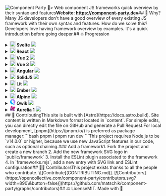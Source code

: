 ![Component Party 🎉](.github/banner.webp)> Web component JS frameworks quick overview by their syntax and features**Website: <https://component-party.dev>**## 🤔 Why?Many JS developers don't have a good overview of every existing JS framework with their own syntax and features.
How do we solve this? Developers love having framework overview by examples. It's a quick introduction before going deeper.## 🔥 Progression<details>

<summary>
<img width="18" height="18" src="public/framework/svelte.svg" />
<b>Svelte</b>
<img src="https://us-central1-progress-markdown.cloudfunctions.net/progress/100" /></summary>

- \[x] Reactivity
  - \[x] Declare state
  - \[x] Update state
  - \[x] Computed state
- \[x] Templating
  - \[x] Minimal template
  - \[x] Styling
  - \[x] Loop
  - \[x] Event click
  - \[x] Dom ref
  - \[x] Conditional
- \[x] Lifecycle
  - \[x] On mount
  - \[x] On unmount
- \[x] Component composition
  - \[x] Props
  - \[x] Emit to parent
  - \[x] Slot
  - \[x] Slot fallback
- \[x] Form input
  - \[x] Input text
  - \[x] Checkbox
  - \[x] Radio
  - \[x] Select
- \[x] Webapp features
  - \[x] Render app
  - \[x] Fetch data
  - \[x] Router link
  - \[x] Routing

</details><details>
        <summary>
            <img width="18" height="18" src="public/framework/react.svg" />
            <b>React</b>
            <img src="https://us-central1-progress-markdown.cloudfunctions.net/progress/96" /></summary>

- \[x] Reactivity
  - \[x] Declare state
  - \[x] Update state
  - \[x] Computed state
- \[x] Templating
  - \[x] Minimal template
  - \[x] Styling
  - \[x] Loop
  - \[x] Event click
  - \[x] Dom ref
  - \[x] Conditional
- \[x] Lifecycle
  - \[x] On mount
  - \[x] On unmount
- \[x] Component composition
  - \[x] Props
  - \[x] Emit to parent
  - \[x] Slot
  - \[x] Slot fallback
- \[x] Form input
  - \[x] Input text
  - \[x] Checkbox
  - \[x] Radio
  - \[x] Select
- \[ ] Webapp features
  - \[ ] Render app
  - \[x] Fetch data
  - \[x] Router link
  - \[x] Routing

</details><details>
        <summary>
            <img width="18" height="18" src="public/framework/vue.svg" />
            <b>Vue 2</b>
            <img src="https://us-central1-progress-markdown.cloudfunctions.net/progress/96" /></summary>

- \[x] Reactivity
  - \[x] Declare state
  - \[x] Update state
  - \[x] Computed state
- \[x] Templating
  - \[x] Minimal template
  - \[x] Styling
  - \[x] Loop
  - \[x] Event click
  - \[x] Dom ref
  - \[x] Conditional
- \[x] Lifecycle
  - \[x] On mount
  - \[x] On unmount
- \[x] Component composition
  - \[x] Props
  - \[x] Emit to parent
  - \[x] Slot
  - \[x] Slot fallback
- \[x] Form input
  - \[x] Input text
  - \[x] Checkbox
  - \[x] Radio
  - \[x] Select
- \[ ] Webapp features
  - \[ ] Render app
  - \[x] Fetch data
  - \[x] Router link
  - \[x] Routing

</details><details>
        <summary>
            <img width="18" height="18" src="public/framework/vue.svg" />
            <b>Vue 3</b>
            <img src="https://us-central1-progress-markdown.cloudfunctions.net/progress/96" /></summary>

- \[x] Reactivity
  - \[x] Declare state
  - \[x] Update state
  - \[x] Computed state
- \[x] Templating
  - \[x] Minimal template
  - \[x] Styling
  - \[x] Loop
  - \[x] Event click
  - \[x] Dom ref
  - \[x] Conditional
- \[x] Lifecycle
  - \[x] On mount
  - \[x] On unmount
- \[x] Component composition
  - \[x] Props
  - \[x] Emit to parent
  - \[x] Slot
  - \[x] Slot fallback
- \[x] Form input
  - \[x] Input text
  - \[x] Checkbox
  - \[x] Radio
  - \[x] Select
- \[ ] Webapp features
  - \[ ] Render app
  - \[x] Fetch data
  - \[x] Router link
  - \[x] Routing

</details><details>
        <summary>
            <img width="18" height="18" src="public/framework/angular.svg" />
            <b>Angular</b>
            <img src="https://us-central1-progress-markdown.cloudfunctions.net/progress/96" /></summary>

- \[x] Reactivity
  - \[x] Declare state
  - \[x] Update state
  - \[x] Computed state
- \[x] Templating
  - \[x] Minimal template
  - \[x] Styling
  - \[x] Loop
  - \[x] Event click
  - \[x] Dom ref
  - \[x] Conditional
- \[x] Lifecycle
  - \[x] On mount
  - \[x] On unmount
- \[x] Component composition
  - \[x] Props
  - \[x] Emit to parent
  - \[x] Slot
  - \[x] Slot fallback
- \[x] Form input
  - \[x] Input text
  - \[x] Checkbox
  - \[x] Radio
  - \[x] Select
- \[ ] Webapp features
  - \[ ] Render app
  - \[x] Fetch data
  - \[x] Router link
  - \[x] Routing

</details><details>
        <summary>
            <img width="18" height="18" src="public/framework/solid.svg" />
            <b>SolidJS</b>
            <img src="https://us-central1-progress-markdown.cloudfunctions.net/progress/96" /></summary>

- \[x] Reactivity
  - \[x] Declare state
  - \[x] Update state
  - \[x] Computed state
- \[x] Templating
  - \[x] Minimal template
  - \[x] Styling
  - \[x] Loop
  - \[x] Event click
  - \[x] Dom ref
  - \[x] Conditional
- \[x] Lifecycle
  - \[x] On mount
  - \[x] On unmount
- \[x] Component composition
  - \[x] Props
  - \[x] Emit to parent
  - \[x] Slot
  - \[x] Slot fallback
- \[x] Form input
  - \[x] Input text
  - \[x] Checkbox
  - \[x] Radio
  - \[x] Select
- \[ ] Webapp features
  - \[ ] Render app
  - \[x] Fetch data
  - \[x] Router link
  - \[x] Routing

</details><details>
        <summary>
            <img width="18" height="18" src="public/framework/lit.svg" />
            <b>Lit</b>
            <img src="https://us-central1-progress-markdown.cloudfunctions.net/progress/100" /></summary>

- \[x] Reactivity
  - \[x] Declare state
  - \[x] Update state
  - \[x] Computed state
- \[x] Templating
  - \[x] Minimal template
  - \[x] Styling
  - \[x] Loop
  - \[x] Event click
  - \[x] Dom ref
  - \[x] Conditional
- \[x] Lifecycle
  - \[x] On mount
  - \[x] On unmount
- \[x] Component composition
  - \[x] Props
  - \[x] Emit to parent
  - \[x] Slot
  - \[x] Slot fallback
- \[x] Form input
  - \[x] Input text
  - \[x] Checkbox
  - \[x] Radio
  - \[x] Select
- \[x] Webapp features
  - \[x] Render app
  - \[x] Fetch data
  - \[x] Router link
  - \[x] Routing

</details><details>
        <summary>
            <img width="18" height="18" src="public/framework/ember.svg" />
            <b>Ember</b>
            <img src="https://us-central1-progress-markdown.cloudfunctions.net/progress/96" /></summary>

- \[x] Reactivity
  - \[x] Declare state
  - \[x] Update state
  - \[x] Computed state
- \[x] Templating
  - \[x] Minimal template
  - \[x] Styling
  - \[x] Loop
  - \[x] Event click
  - \[x] Dom ref
  - \[x] Conditional
- \[x] Lifecycle
  - \[x] On mount
  - \[x] On unmount
- \[x] Component composition
  - \[x] Props
  - \[x] Emit to parent
  - \[x] Slot
  - \[x] Slot fallback
- \[x] Form input
  - \[x] Input text
  - \[x] Checkbox
  - \[x] Radio
  - \[x] Select
- \[ ] Webapp features
  - \[ ] Render app
  - \[x] Fetch data
  - \[x] Router link
  - \[x] Routing

</details><details>
        <summary>
            <img width="18" height="18" src="public/framework/alpine.svg" />
            <b>Alpine</b>
            <img src="https://us-central1-progress-markdown.cloudfunctions.net/progress/100" /></summary>

- \[x] Reactivity
  - \[x] Declare state
  - \[x] Update state
  - \[x] Computed state
- \[x] Templating
  - \[x] Minimal template
  - \[x] Styling
  - \[x] Loop
  - \[x] Event click
  - \[x] Dom ref
  - \[x] Conditional
- \[x] Lifecycle
  - \[x] On mount
  - \[x] On unmount
- \[x] Component composition
  - \[x] Props
  - \[x] Emit to parent
  - \[x] Slot
  - \[x] Slot fallback
- \[x] Form input
  - \[x] Input text
  - \[x] Checkbox
  - \[x] Radio
  - \[x] Select
- \[x] Webapp features
  - \[x] Render app
  - \[x] Fetch data
  - \[x] Router link
  - \[x] Routing

</details><details>
        <summary>
            <img width="18" height="18" src="public/framework/qwik.svg" />
            <b>Qwik</b>
            <img src="https://us-central1-progress-markdown.cloudfunctions.net/progress/96" /></summary>

- \[x] Reactivity
  - \[x] Declare state
  - \[x] Update state
  - \[x] Computed state
- \[x] Templating
  - \[x] Minimal template
  - \[x] Styling
  - \[x] Loop
  - \[x] Event click
  - \[x] Dom ref
  - \[x] Conditional
- \[x] Lifecycle
  - \[x] On mount
  - \[x] On unmount
- \[x] Component composition
  - \[x] Props
  - \[x] Emit to parent
  - \[x] Slot
  - \[x] Slot fallback
- \[x] Form input
  - \[x] Input text
  - \[x] Checkbox
  - \[x] Radio
  - \[x] Select
- \[ ] Webapp features
  - \[ ] Render app
  - \[x] Fetch data
  - \[x] Router link
  - \[x] Routing

</details><details>
        <summary>
            <img width="18" height="18" src="public/framework/aurelia.svg" />
            <b>Aurelia 1</b>
            <img src="https://us-central1-progress-markdown.cloudfunctions.net/progress/96" /></summary>

- \[x] Reactivity
  - \[x] Declare state
  - \[x] Update state
  - \[x] Computed state
- \[x] Templating
  - \[x] Minimal template
  - \[x] Styling
  - \[x] Loop
  - \[x] Event click
  - \[x] Dom ref
  - \[x] Conditional
- \[x] Lifecycle
  - \[x] On mount
  - \[x] On unmount
- \[x] Component composition
  - \[x] Props
  - \[x] Emit to parent
  - \[x] Slot
  - \[x] Slot fallback
- \[x] Form input
  - \[x] Input text
  - \[x] Checkbox
  - \[x] Radio
  - \[x] Select
- \[ ] Webapp features
  - \[ ] Render app
  - \[x] Fetch data
  - \[x] Router link
  - \[x] Routing

</details>## 🤝 ContributingThis site is built with [Astro](https://docs.astro.build). Site content is written in Markdown format located in `content`. For simple edits, you can directly edit the file on GitHub and generate a Pull Request.For local development, [pnpm](https://pnpm.io/) is preferred as package manager:```bash
pnpm i
pnpm run dev
```This project requires Node.js to be `v14.0.0` or higher, because we use new JavaScript features in our code, such as optional chaining.### Add a framework1.  Fork the project and create a new branch
2.  Add the new framework SVG logo in `public/framework`
3.  Install the ESLint plugin associated to the framework
4.  In `frameworks.mjs`, add a new entry with SVG link and ESLint configuration## 🧑‍💻 ContributorsThis project exists thanks to all the people who contribute. \[[Contribute](CONTRIBUTING.md)].
[![Contributors](https://opencollective.com/component-party/contributors.svg?width=890\&button=false)](https://github.com/matschik/component-party/graphs/contributors)## ⚖️ LicenseMIT. Made with 💖
